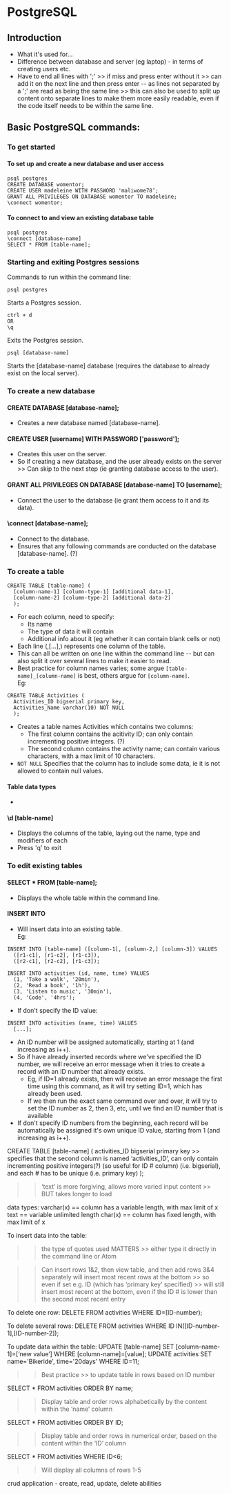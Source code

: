 # PostgreSQL

## Introduction
+ What it's used for...
+ Difference between database and server (eg laptop) - in terms of creating users etc.
+ Have to end all lines with ';' >> if miss and press enter without it >> can add it on the next line and then press enter -- as lines not separated by a ';' are read as being the same line >> this can also be used to split up content onto separate lines to make them more easily readable, even if the code itself needs to be within the same line.

## Basic PostgreSQL commands:

### To get started
#### To set up and create a new database and user access
```
psql postgres
CREATE DATABASE womentor;
CREATE USER madeleine WITH PASSWORD 'maliwome78’;
GRANT ALL PRIVILEGES ON DATABASE womentor TO madeleine;
\connect womentor;
```

#### To connect to and view an existing database table
```
psql postgres
\connect [database-name]
SELECT * FROM [table-name];
```

### Starting and exiting Postgres sessions
Commands to run within the command line:
```
psql postgres
```
Starts a Postgres session.
```
ctrl + d
OR
\q
```
Exits the Postgres session.
```
psql [database-name]
```
Starts the [database-name] database (requires the database to already exist on the local server).

### To create a new database

#### CREATE DATABASE [database-name];
+ Creates a new database named [database-name].

#### CREATE USER [username] WITH PASSWORD ['password'];
+ Creates this user on the server.
+ So if creating a new database, and the user already exists on the server >> Can skip to the next step (ie granting database access to the user).

#### GRANT ALL PRIVILEGES ON DATABASE [database-name] TO [username];
+ Connect the user to the database (ie grant them access to it and its data).

#### \connect [database-name];
+ Connect to the database.
+ Ensures that any following commands are conducted on the database [database-name]. (?)

### To create a table
```
CREATE TABLE [table-name] (
  [column-name-1] [column-type-1] [additional data-1],
  [column-name-2] [column-type-2] [additional data-2]
  );
```
+ For each column, need to specify:
  + Its name
  + The type of data it will contain
  + Additional info about it (eg whether it can contain blank cells or not)
+ Each line (,[...],) represents one column of the table.
+ This can all be written on one line within the command line -- but can also split it over several lines to make it easier to read.
+ Best practice for column names varies; some argue ```[table-name]_[column-name]``` is best, others argue for ```[column-name]```.  
Eg:  
```
CREATE TABLE Activities (
  Activities_ID bigserial primary key,
  Activities_Name varchar(10) NOT NULL
  );
```
+ Creates a table names Activities which contains two columns:
  + The first column contains the acitivity ID; can only contain incrementing positive integers. (?)
  + The second column contains the activity name; can contain various characters, with a max limit of 10 characters.
+ ```NOT NULL``` Specifies that the column has to include some data, ie it is not allowed to contain null values.

#### Table data types

+

#### \d [table-name]
+ Displays the columns of the table, laying out the name, type and modifiers of each
+ Press 'q' to exit

### To edit existing tables

#### SELECT * FROM [table-name];
+ Displays the whole table within the command line.

#### INSERT INTO
+ Will insert data into an existing table.  
Eg:
```
INSERT INTO [table-name] ([column-1], [column-2,] [column-3]) VALUES
  ([r1-c1], [r1-c2], [r1-c3]),
  ([r2-c1], [r2-c2], [r1-c3]);

INSERT INTO activities (id, name, time) VALUES
  (1, 'Take a walk', '20min'),
  (2, 'Read a book', '1h'),
  (3, 'Listen to music', '30min'),
  (4, 'Code', '4hrs');
```
+ If don't specify the ID value:
```
INSERT INTO activities (name, time) VALUES
  [...];
```
  + An ID number will be assigned automatically, starting at 1 (and increasing as i++).
  + So if have already inserted records where we've specified the ID number, we will receive an error message when it tries to create a record with an ID number that already exists.
    + Eg, if ID=1 already exists, then will receive an error message the first time using this command, as it will try setting ID=1, which has already been used.
    + If we then run the exact same command over and over, it will try to set the ID number as 2, then 3, etc, until we find an ID number that is available
  + If don't specify ID numbers from the beginning, each record will be automatically be assigned it's own unique ID value, starting from 1 (and increasing as i++).




<!-- Notes from codebar below -- some/a lot of duplicated notes -->

CREATE TABLE [table-name] (
	activities_ID bigserial primary key				      >> specifies that the second column is named ‘activities_ID’, can only contain incrementing positive integers(?) (so useful for ID # column) (i.e. bigserial), and each # has to be unique (i.e. primary key)
);

>> ‘text’ is more forgiving, allows more varied input content >> BUT takes longer to load

data types:
  varchar(x) == column has a variable length, with max limit of x
  text == variable unlimited length
  char(x) == column has fixed length, with max limit of x

  <!-- According to postgresql.org (https://www.postgresql.org/docs/9.1/static/datatype-character.html) >> "There is no performance difference among these three types, apart from increased storage space when using the blank-padded type, and a few extra CPU cycles to check the length when storing into a length-constrained column. While character(n) has performance advantages in some other database systems, there is no such advantage in PostgreSQL; in fact character(n) is usually the slowest of the three because of its additional storage costs. In most situations text or character varying should be used instead." -->















  To insert data into the table:
  >> the type of quotes used MATTERS >> either type it directly in the command line or Atom

  >> Can insert rows 1&2, then view table, and then add rows 3&4 separately
  >> will insert most recent rows at the bottom >> so even if set e.g. ID (which has ‘primary key’ specified) >> will still insert most recent at the bottom, even if the ID # is lower than the second most recent entry

  To delete one row:
  DELETE FROM activities WHERE ID=[ID-number);

  To delete several rows:
  DELETE FROM activities WHERE ID IN([ID-number-1],[ID-number-2]);

  To update data within the table:
  UPDATE [table-name] SET [column-name-1]=[‘new value’] WHERE [column-name]=[value];
  UPDATE activities SET name='Bikeride', time='20days' WHERE ID=11;
  >> Best practice >> to update table in rows based on ID number

  SELECT * FROM activities ORDER BY name;
  >> Display table and order rows alphabetically by the content within the ‘name’ column

  SELECT * FROM activities ORDER BY ID;
  >> Display table and order rows in numerical order, based on the  content within the ‘ID’ column

   SELECT * FROM activities WHERE ID<6;
  >> Will display all columns of rows 1-5



  crud application	- create, read, update, delete abilities









<!-- old notes (see if anythin g usefel ie re what a specific term/keyword means)
[table-name]_id bigserial primary key,			>> set type of data for this column
											bigserial = incrementing positive integers (?)
											‘primary key’ = each # has to be unique
											(useful for ID # column)
	[table-name]_name varchar(x) NOT NULL,		>> Setting the max number of characters
											each cell in that column can contain
											varchar(x) stating the maximum number of
											characters, can contain ‘varied characters’(meaning?)
	[table-name]_desc text NOT NULL,			>>
	date_added timestamp default NULL			>> -->
